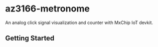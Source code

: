 # az3166-metronome
An analog click signal visualization and counter with MxChip IoT devkit.

## Getting Started
